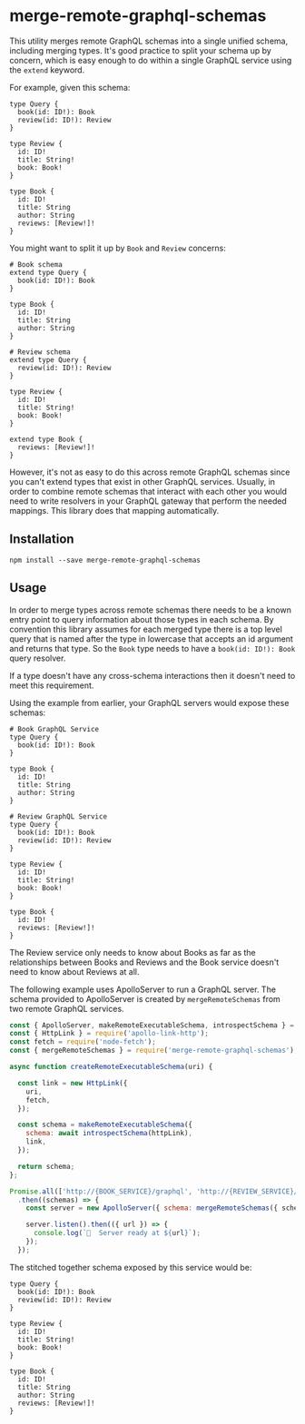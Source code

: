# merge-remote-graphql-schemas

This utility merges remote GraphQL schemas into a single unified schema, including merging types.
It's good practice to split your schema up by concern, which is easy enough to do within a single GraphQL service using the `extend` keyword.

For example, given this schema:

```
type Query {
  book(id: ID!): Book
  review(id: ID!): Review
}

type Review {
  id: ID!
  title: String!
  book: Book!
}

type Book {
  id: ID!
  title: String
  author: String
  reviews: [Review!]!
}
```

You might want to split it up by `Book` and `Review` concerns:

```
# Book schema
extend type Query {
  book(id: ID!): Book
}

type Book {
  id: ID!
  title: String
  author: String
}
```

```
# Review schema
extend type Query {
  review(id: ID!): Review
}

type Review {
  id: ID!
  title: String!
  book: Book!
}

extend type Book {
  reviews: [Review!]!
}
```

However, it's not as easy to do this across remote GraphQL schemas since you can't extend types that exist in other GraphQL services. Usually, in order to combine remote schemas that interact with each other you would need to write resolvers in your GraphQL gateway that perform the needed mappings. This library does that mapping automatically. 

## Installation

```
npm install --save merge-remote-graphql-schemas
```

## Usage

In order to merge types across remote schemas there needs to be a known entry point to query information about those types in each schema. By convention this library assumes for each merged type there is a top level query that is named after the type in lowercase that accepts an id argument and returns that type. So the `Book` type needs to have a `book(id: ID!): Book` query resolver.

If a type doesn't have any cross-schema interactions then it doesn't need to meet this requirement. 

Using the example from earlier, your GraphQL servers would expose these schemas:

```
# Book GraphQL Service
type Query {
  book(id: ID!): Book
}

type Book {
  id: ID!
  title: String
  author: String
}
```

```
# Review GraphQL Service
type Query {
  book(id: ID!): Book
  review(id: ID!): Review
}

type Review {
  id: ID!
  title: String!
  book: Book!
}

type Book {
  id: ID!
  reviews: [Review!]!
}
```

The Review service only needs to know about Books as far as the relationships between Books and Reviews and the Book service doesn't need to know about Reviews at all.

The following example uses ApolloServer to run a GraphQL server. The schema provided to ApolloServer is created by `mergeRemoteSchemas` from two remote GraphQL services. 

```js
const { ApolloServer, makeRemoteExecutableSchema, introspectSchema } = require('apollo-server');
const { HttpLink } = require('apollo-link-http');
const fetch = require('node-fetch');
const { mergeRemoteSchemas } = require('merge-remote-graphql-schemas');

async function createRemoteExecutableSchema(uri) {

  const link = new HttpLink({
    uri,
    fetch,
  });

  const schema = makeRemoteExecutableSchema({
    schema: await introspectSchema(httpLink),
    link,
  });

  return schema;
};

Promise.all(['http://{BOOK_SERVICE}/graphql', 'http://{REVIEW_SERVICE}/graphql'].map(createRemoteExecutableSchema))
  .then((schemas) => {
    const server = new ApolloServer({ schema: mergeRemoteSchemas({ schemas }) }); // Merge the remote schemas together and pass the result to ApolloServer

    server.listen().then(({ url }) => {
      console.log(`🚀  Server ready at ${url}`);
    });
  });
```

The stitched together schema exposed by this service would be: 
```
type Query {
  book(id: ID!): Book
  review(id: ID!): Review
}

type Review {
  id: ID!
  title: String!
  book: Book!
}

type Book {
  id: ID!
  title: String
  author: String
  reviews: [Review!]!
}
```
